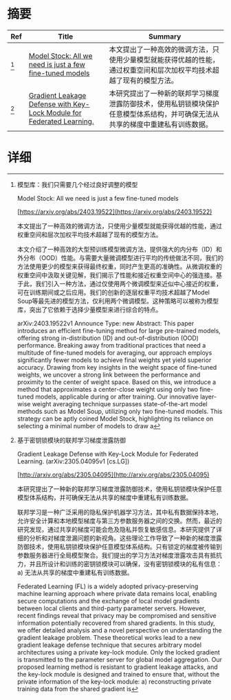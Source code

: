 # 摘要

| Ref | Title | Summary |
| --- | --- | --- |
| [^1] | [Model Stock: All we need is just a few fine-tuned models](https://arxiv.org/abs/2403.19522) | 本文提出了一种高效的微调方法，只使用少量模型就能获得优越的性能，通过权重空间和层次加权平均技术超越了现有的模型方法。 |
| [^2] | [Gradient Leakage Defense with Key-Lock Module for Federated Learning.](http://arxiv.org/abs/2305.04095) | 本研究提出了一种新的联邦学习梯度泄露防御技术，使用私钥锁模块保护任意模型体系结构，并可确保无法从共享的梯度中重建私有训练数据。 |

# 详细

[^1]: 模型库：我们只需要几个经过良好调整的模型

    Model Stock: All we need is just a few fine-tuned models

    [https://arxiv.org/abs/2403.19522](https://arxiv.org/abs/2403.19522)

    本文提出了一种高效的微调方法，只使用少量模型就能获得优越的性能，通过权重空间和层次加权平均技术超越了现有的模型方法。

    

    本文介绍了一种高效的大型预训练模型微调方法，提供强大的内分布（ID）和外分布（OOD）性能。与需要大量微调模型进行平均的传统做法不同，我们的方法使用更少的模型来获得最终权重，同时产生更高的准确性。从微调权重的权重空间中汲取关键见解，我们揭示了性能和接近权重空间中心的强连接。基于此，我们引入一种方法，通过仅使用两个微调模型来近似中心接近的权重，可在训练期间或之后应用。我们的创新的逐层权重平均技术超越了Model Soup等最先进的模型方法，仅利用两个微调模型。这种策略可以被称为模型库，突出了它依赖于选择少量模型来进行综合的特点。

    arXiv:2403.19522v1 Announce Type: new  Abstract: This paper introduces an efficient fine-tuning method for large pre-trained models, offering strong in-distribution (ID) and out-of-distribution (OOD) performance. Breaking away from traditional practices that need a multitude of fine-tuned models for averaging, our approach employs significantly fewer models to achieve final weights yet yield superior accuracy. Drawing from key insights in the weight space of fine-tuned weights, we uncover a strong link between the performance and proximity to the center of weight space. Based on this, we introduce a method that approximates a center-close weight using only two fine-tuned models, applicable during or after training. Our innovative layer-wise weight averaging technique surpasses state-of-the-art model methods such as Model Soup, utilizing only two fine-tuned models. This strategy can be aptly coined Model Stock, highlighting its reliance on selecting a minimal number of models to draw a 
    
[^2]: 基于密钥锁模块的联邦学习梯度泄露防御

    Gradient Leakage Defense with Key-Lock Module for Federated Learning. (arXiv:2305.04095v1 [cs.LG])

    [http://arxiv.org/abs/2305.04095](http://arxiv.org/abs/2305.04095)

    本研究提出了一种新的联邦学习梯度泄露防御技术，使用私钥锁模块保护任意模型体系结构，并可确保无法从共享的梯度中重建私有训练数据。

    

    联邦学习是一种广泛采用的隐私保护机器学习方法，其中私有数据保持本地，允许安全计算和本地模型梯度与第三方参数服务器之间的交换。然而，最近的研究发现，通过共享的梯度可能会危及隐私并恢复敏感信息。本研究提供了详细的分析和对梯度泄漏问题的新视角。这些理论工作导致了一种新的梯度泄露防御技术，使用私钥锁模块保护任意模型体系结构。只有锁定的梯度被传输到参数服务器进行全局模型聚合。我们提出的学习方法对梯度泄露攻击具有抵抗力，并且所设计和训练的密钥锁模块可以确保，没有密钥锁模块的私有信息：a) 无法从共享的梯度中重建私有训练数据。

    Federated Learning (FL) is a widely adopted privacy-preserving machine learning approach where private data remains local, enabling secure computations and the exchange of local model gradients between local clients and third-party parameter servers. However, recent findings reveal that privacy may be compromised and sensitive information potentially recovered from shared gradients. In this study, we offer detailed analysis and a novel perspective on understanding the gradient leakage problem. These theoretical works lead to a new gradient leakage defense technique that secures arbitrary model architectures using a private key-lock module. Only the locked gradient is transmitted to the parameter server for global model aggregation. Our proposed learning method is resistant to gradient leakage attacks, and the key-lock module is designed and trained to ensure that, without the private information of the key-lock module: a) reconstructing private training data from the shared gradient is
    


